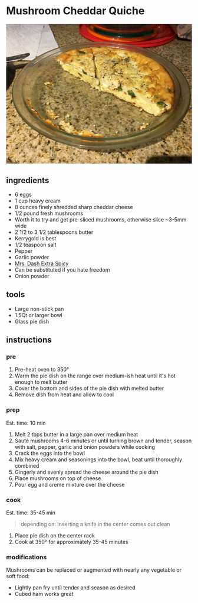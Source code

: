 # Mushroom Cheddar Quiche

![Hatch Mushroom Quiche](../images/cheese-quiche.JPG "A Mushroom cheddar quiche with added hatch chilis")


## ingredients

* 6 eggs
* 1 cup heavy cream
* 8 ounces finely shredded sharp cheddar cheese
* 1/2 pound fresh mushrooms
 * Worth it to try and get pre-sliced mushrooms, otherwise slice ~3-5mm wide
* 2 1/2 to 3 1/2 tablespoons butter
 * Kerrygold is best
* 1/2 teaspoon salt
* Pepper
* Garlic powder
* [Mrs. Dash Extra Spicy](http://a.co/3t9uTQl)
 * Can be substituted if you hate freedom
* Onion powder

## tools

* Large non-stick pan
* 1.5Qt or larger bowl
* Glass pie dish

## instructions

### pre

1. Pre-heat oven to 350°
2. Warm the pie dish on the range over medium-ish heat until it's hot enough to melt butter
3. Cover the bottom and sides of the pie dish with melted butter
4. Remove dish from heat and allow to cool

### prep

Est. time: 10 min

1. Melt 2 tbps butter in a large pan over medium heat
2. Sauté mushrooms 4-6 minutes or until turning brown and tender, season with salt, pepper, garlic and onion powders while cooking
3. Crack the eggs into the bowl
4. Mix heavy cream and seasonings into the bowl, beat until thoroughly combined
5. Gingerly and evenly spread the cheese around the pie dish
6. Place mushrooms on top of cheese
7. Pour egg and creme mixture over the cheese

### cook

Est. time: 35-45  min
> depending on: Inserting a knife in the center comes out clean

1. Place pie dish on the center rack
2. Cook at 350° for approximately 35-45 minutes

### modifications

Mushrooms can be replaced or augmented with nearly any vegetable or soft food:
* Lightly pan fry until tender and season as desired
* Cubed ham works great
